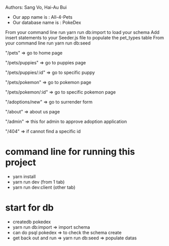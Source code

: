 Authors: Sang Vo, Hai-Au Bui

- Our app name is : All-4-Pets
- Our database name is : PokeDex

From your command line run yarn run db:import to load your schema
Add insert statements to your Seeder.js file to populate the pet_types table
From your command line run yarn run db:seed

"/pets" => go to home page

"/pets/puppies" => go to puppies page

"/pets/puppies/:id" => go to specific puppy

"/pets/pokemon" => go to pokemon page

"/pets/pokemon/:id" => go to specific pokemon page

"/adoptions/new" => go to surrender form

"/about" => about us page

"/admin" => this for admin to approve adoption application

"/404" => if cannot find a specific id

# command line for running this project
- yarn install
- yarn run dev (from 1 tab)
- yarn run dev:client (other tab)

# start for db
- createdb pokedex
- yarn run db:import => import schema
- can do psql pokedex => to check the schema create 
- get back out and run => yarn run db:seed => populate datas
